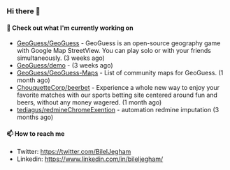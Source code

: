 ### Hi there 👋

#### 👷 Check out what I'm currently working on

- [GeoGuess/GeoGuess](https://github.com/GeoGuess/GeoGuess) - GeoGuess is an open-source geography game with Google Map StreetView. You can play solo or with your friends simultaneously. (3 weeks ago)
- [GeoGuess/demo](https://github.com/GeoGuess/demo) -  (3 weeks ago)
- [GeoGuess/GeoGuess-Maps](https://github.com/GeoGuess/GeoGuess-Maps) - List of community maps for GeoGuess. (1 month ago)
- [ChouquetteCorp/beerbet](https://github.com/ChouquetteCorp/beerbet) - Experience a whole new way to enjoy your favorite matches with our sports betting site centered around fun and beers, without any money wagered. (1 month ago)
- [tediagus/redmineChromeExention](https://github.com/tediagus/redmineChromeExention) - automation redmine imputation (3 months ago)


#### 📫 How to reach me

- Twitter: https://twitter.com/BilelJegham
- Linkedin: https://www.linkedin.com/in/bileljegham/
